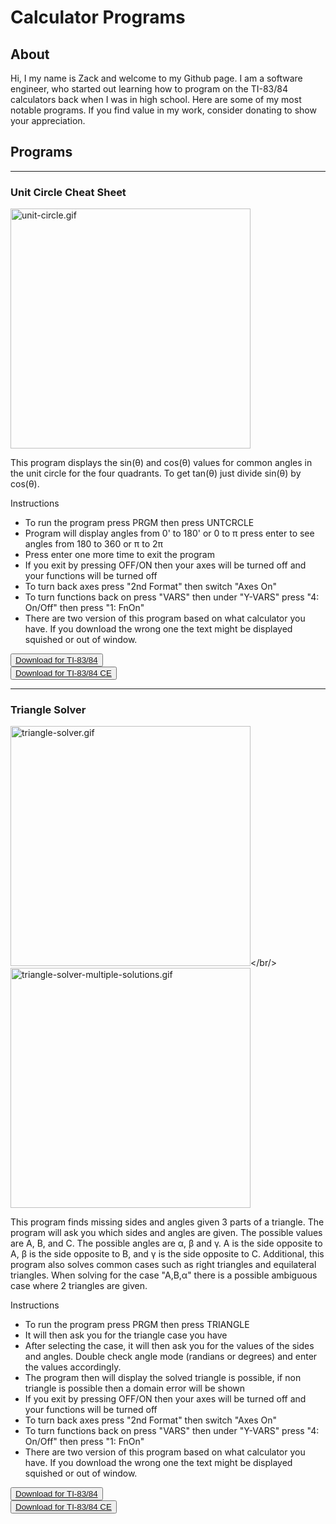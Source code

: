 # Calculator Programs

## About

Hi, I my name is Zack and welcome to my Github page. I am a software engineer, who started out learning how to program on the TI-83/84 calculators back when I was in high school. Here are some of my most notable programs. If you find value in my work, consider donating to show your appreciation.

## Programs

------

### Unit Circle Cheat Sheet

<img style="1px solid black" alt="unit-circle.gif" src="/calculator-programs/resources/unit-circle/screenshots/unit-circle.gif" width="384"/>

This program displays the sin(θ) and cos(θ) values for common angles in the unit circle for the four quadrants. To get tan(θ) just divide sin(θ) by cos(θ).

Instructions
* To run the program press PRGM then press UNTCRCLE
* Program will display angles from 0' to 180' or 0 to π press enter to see angles from 180 to 360 or π to 2π
* Press enter one more time to exit the program
* If you exit by pressing OFF/ON then your axes will be turned off and your functions will be turned off
* To turn back axes press "2nd Format" then switch "Axes On"
* To turn functions back on press "VARS" then under "Y-VARS" press "4: On/Off" then press "1: FnOn"
* There are two version of this program based on what calculator you have. If you download the wrong one the text might be displayed squished or out of window.

<button name="button"><a href="/calculator-programs/resources/triangle/source/unit-circle.8xp">Download for TI-83/84</a></button><br/>
<button name="button"><a href="/calculator-programs/resources/triangle/source/unit-circle.ce.8xp">Download for TI-83/84 CE</a></button>

------

### Triangle Solver

<img alt="triangle-solver.gif" src="/calculator-programs/resources/triangle/screenshots/triangle.gif" width="384"/></br/>
<img alt="triangle-solver-multiple-solutions.gif" src="/calculator-programs/resources/triangle/screenshots/triangle-multiple-solutions.gif" width="384"/>

This program finds missing sides and angles given 3 parts of a triangle. The program will ask you which sides and angles are given. The possible values are A, B, and C. The possible angles are α, β and γ. A is the side opposite to A, β is the side opposite to B, and γ is the side opposite to C. Additional, this program also solves common cases such as right triangles and equilateral triangles. When solving for the case "A,B,α" there is a possible ambiguous case where 2 triangles are given.

Instructions
* To run the program press PRGM then press TRIANGLE
* It will then ask you for the triangle case you have
* After selecting the case, it will then ask you for the values of the sides and angles. Double check angle mode (randians or degrees) and enter the values accordingly.
* The program then will display the solved triangle is possible, if non triangle is possible then a domain error will be shown
* If you exit by pressing OFF/ON then your axes will be turned off and your functions will be turned off
* To turn back axes press "2nd Format" then switch "Axes On"
* To turn functions back on press "VARS" then under "Y-VARS" press "4: On/Off" then press "1: FnOn"
* There are two version of this program based on what calculator you have. If you download the wrong one the text might be displayed squished or out of window.

<button name="button"><a href="/calculator-programs/resources/triangle/source/triangle.8xp">Download for TI-83/84</a></button><br/>
<button name="button"><a href="/calculator-programs/resources/triangle/source/triangle.ce.8xp">Download for TI-83/84 CE</a></button>
